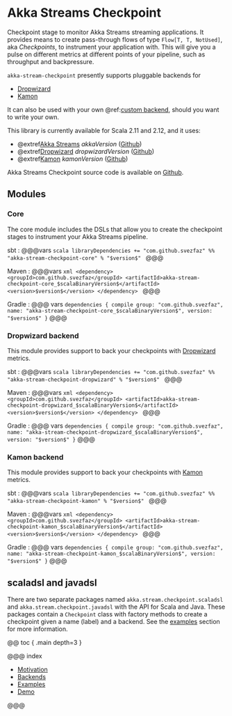 # Akka Streams Checkpoint

Checkpoint stage to monitor Akka Streams streaming applications. It provides means to create pass-through flows of type
`Flow[T, T, NotUsed]`, aka *Checkpoints*, to instrument your application with. This will give you a pulse on different
metrics at different points of your pipeline, such as throughput and backpressure.

`akka-stream-checkpoint` presently supports pluggable backends for

* [Dropwizard](http://metrics.dropwizard.io)
* [Kamon](https://kamon.io)

It can also be used with your own @ref:[custom backend](backends.md), should you want to write your own.

This library is currently available for Scala 2.11 and 2.12, and it uses:

* @extref[Akka Streams](akka-docs:scala/stream/index.html) $akkaVersion$ ([Github](https://github.com/akka/akka))
* @extref[Dropwizard](dw-docs:) $dropwizardVersion$ ([Github](https://github.com/dropwizard/metrics))
* @extref[Kamon](kamon-docs:/get-started) $kamonVersion$ ([Github](https://github.com/kamon-io/Kamon))

Akka Streams Checkpoint source code is available on [Github](https://github.com/svezfaz/akka-stream-checkpoint).

## Modules

### Core
The core module includes the DSLs that allow you to create the checkpoint stages to instrument your Akka Streams pipeline.

sbt
:   @@@vars
    ```scala
    libraryDependencies += "com.github.svezfaz" %% "akka-stream-checkpoint-core" % "$version$"
    ```
    @@@

Maven
:   @@@vars
    ```xml
    <dependency>
      <groupId>com.github.svezfaz</groupId>
      <artifactId>akka-stream-checkpoint-core_$scalaBinaryVersion$</artifactId>
      <version>$version$</version>
    </dependency>
    ```
    @@@

Gradle
:   @@@ vars
    ```
    dependencies {
      compile group: "com.github.svezfaz", name: "akka-stream-checkpoint-core_$scalaBinaryVersion$", version: "$version$"
    }
    ```
    @@@

### Dropwizard backend
This module provides support to back your checkpoints with [Dropwizard](http://metrics.dropwizard.io) metrics.

sbt
:   @@@vars
    ```scala
    libraryDependencies += "com.github.svezfaz" %% "akka-stream-checkpoint-dropwizard" % "$version$"
    ```
    @@@

Maven
:   @@@vars
    ```xml
    <dependency>
      <groupId>com.github.svezfaz</groupId>
      <artifactId>akka-stream-checkpoint-dropwizard_$scalaBinaryVersion$</artifactId>
      <version>$version$</version>
    </dependency>
    ```
    @@@

Gradle
:   @@@ vars
    ```
    dependencies {
      compile group: "com.github.svezfaz", name: "akka-stream-checkpoint-dropwizard_$scalaBinaryVersion$", version: "$version$"
    }
    ```
    @@@
    
### Kamon backend
This module provides support to back your checkpoints with [Kamon](https://kamon.io) metrics.

sbt
:   @@@vars
    ```scala
    libraryDependencies += "com.github.svezfaz" %% "akka-stream-checkpoint-kamon" % "$version$"
    ```
    @@@

Maven
:   @@@vars
    ```xml
    <dependency>
      <groupId>com.github.svezfaz</groupId>
      <artifactId>akka-stream-checkpoint-kamon_$scalaBinaryVersion$</artifactId>
      <version>$version$</version>
    </dependency>
    ```
    @@@

Gradle
:   @@@ vars
    ```
    dependencies {
      compile group: "com.github.svezfaz", name: "akka-stream-checkpoint-kamon_$scalaBinaryVersion$", version: "$version$"
    }
    ```
    @@@
    
## scaladsl and javadsl

There are two separate packages named `akka.stream.checkpoint.scaladsl` and `akka.stream.checkpoint.javadsl` 
with the API for Scala and Java. These packages contain a `Checkpoint` class with factory methods to create a 
checkpoint given a name (label) and a backend. See the [examples](examples.md) section for more information.

@@ toc { .main depth=3 }

@@@ index

* [Motivation](motivation.md)
* [Backends](backends.md)
* [Examples](examples.md)
* [Demo](demo.md)

@@@
